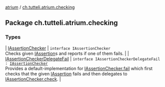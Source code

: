[atrium](../index.md) / [ch.tutteli.atrium.checking](.)

## Package ch.tutteli.atrium.checking

### Types

| [IAssertionChecker](-i-assertion-checker/index.md) | `interface IAssertionChecker`<br>Checks given [IAssertion](../ch.tutteli.atrium.assertions/-i-assertion/index.md)s and reports if one of them fails. |
| [IAssertionCheckerDelegateFail](-i-assertion-checker-delegate-fail/index.md) | `interface IAssertionCheckerDelegateFail : `[`IAssertionChecker`](-i-assertion-checker/index.md)<br>Provides a default-implementation for [IAssertionChecker.fail](-i-assertion-checker/fail.md) which first checks
that the given [IAssertion](../ch.tutteli.atrium.assertions/-i-assertion/index.md) fails and then delegates to [IAssertionChecker.check](-i-assertion-checker/check.md). |

